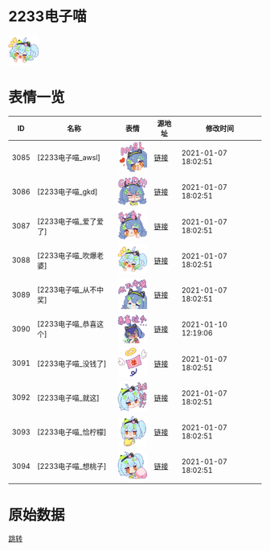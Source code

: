 # 2233电子喵

<img src="./cover.png" height="60" alt="cover" />

# 表情一览

|ID|名称|表情|源地址|修改时间|
|----|----|----|----|----|
|3085|[2233电子喵_awsl]|<img src="./pic/003085_%5B2233电子喵_awsl%5D.png" height="60" alt="awsl"/>|[链接](http://i0.hdslb.com/bfs/emote/29dfb3cd877ab633e576081dc7f4397fc4a0f538.png)|2021-01-07 18:02:51|
|3086|[2233电子喵_gkd]|<img src="./pic/003086_%5B2233电子喵_gkd%5D.png" height="60" alt="gkd"/>|[链接](http://i0.hdslb.com/bfs/emote/ea4266a67a0a2ad510a81060decc30af690917a0.png)|2021-01-07 18:02:51|
|3087|[2233电子喵_爱了爱了]|<img src="./pic/003087_%5B2233电子喵_爱了爱了%5D.png" height="60" alt="爱了爱了"/>|[链接](http://i0.hdslb.com/bfs/emote/423e204a48a391d5b74d4ceb801ad886c58e6f29.png)|2021-01-07 18:02:51|
|3088|[2233电子喵_吹爆老婆]|<img src="./pic/003088_%5B2233电子喵_吹爆老婆%5D.png" height="60" alt="吹爆老婆"/>|[链接](http://i0.hdslb.com/bfs/emote/288b0f6e5546a4952fb8ba6e07a7dcd756ccb3e3.png)|2021-01-07 18:02:51|
|3089|[2233电子喵_从不中奖]|<img src="./pic/003089_%5B2233电子喵_从不中奖%5D.png" height="60" alt="从不中奖"/>|[链接](http://i0.hdslb.com/bfs/emote/b8bb14443e681dd2989ed87456274d44f696b592.png)|2021-01-07 18:02:51|
|3090|[2233电子喵_恭喜这个]|<img src="./pic/003090_%5B2233电子喵_恭喜这个%5D.png" height="60" alt="恭喜这个"/>|[链接](http://i0.hdslb.com/bfs/emote/73556485c5a423476d635bdba16e35eccfb49fe7.png)|2021-01-10 12:19:06|
|3091|[2233电子喵_没钱了]|<img src="./pic/003091_%5B2233电子喵_没钱了%5D.png" height="60" alt="没钱了"/>|[链接](http://i0.hdslb.com/bfs/emote/4701da2cad42a0a86a51226350b04716a8cabb8e.png)|2021-01-07 18:02:51|
|3092|[2233电子喵_就这]|<img src="./pic/003092_%5B2233电子喵_就这%5D.png" height="60" alt="就这"/>|[链接](http://i0.hdslb.com/bfs/emote/892a80064b705a770f6772c129a66eecbad20b07.png)|2021-01-07 18:02:51|
|3093|[2233电子喵_恰柠檬]|<img src="./pic/003093_%5B2233电子喵_恰柠檬%5D.png" height="60" alt="恰柠檬"/>|[链接](http://i0.hdslb.com/bfs/emote/6bcaa53c53c49a0b4d1de1a999ed01e7ae9bb2fd.png)|2021-01-07 18:02:51|
|3094|[2233电子喵_想桃子]|<img src="./pic/003094_%5B2233电子喵_想桃子%5D.png" height="60" alt="想桃子"/>|[链接](http://i0.hdslb.com/bfs/emote/1b571a11e8652bdf01ba2045775f897080ffc832.png)|2021-01-07 18:02:51|

# 原始数据

[跳转](./raw.json)

